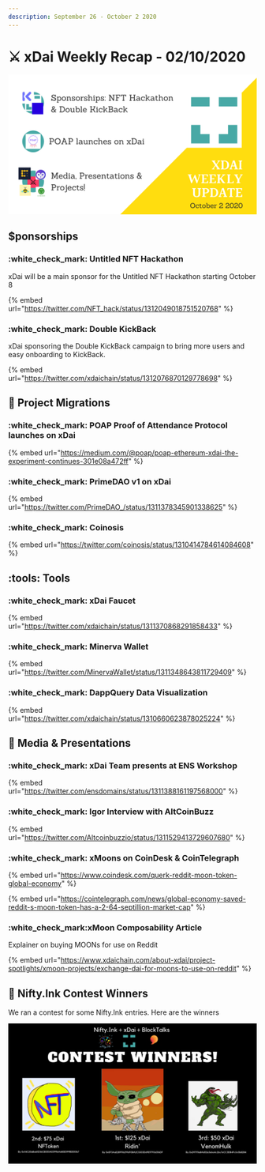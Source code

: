 ```yaml
---
description: September 26 - October 2 2020
---
```


# ⚔️ xDai Weekly Recap - 02/10/2020

![](<../../../../.gitbook/assets/Green and Black Modern Sales Marketing Presentation (2).png>)

## $ponsorships

### :white\_check\_mark: Untitled NFT Hackathon

xDai will be a main sponsor for the Untitled NFT Hackathon starting October 8

{% embed url="https://twitter.com/NFT_hack/status/1312049018751520768" %}

### :white\_check\_mark: Double KickBack

xDai sponsoring the Double KickBack campaign to bring more users and easy onboarding to KickBack.

{% embed url="https://twitter.com/xdaichain/status/1312076870129778698" %}

## :butterfly: Project Migrations

### :white\_check\_mark: POAP Proof of Attendance Protocol launches on xDai

{% embed url="https://medium.com/@poap/poap-ethereum-xdai-the-experiment-continues-301e08a472ff" %}

### :white\_check\_mark: PrimeDAO v1 on xDai

{% embed url="https://twitter.com/PrimeDAO_/status/1311378345901338625" %}

### :white\_check\_mark: Coinosis

{% embed url="https://twitter.com/coinosis/status/1310414784614084608" %}

## :tools: Tools

### :white\_check\_mark: xDai Faucet

{% embed url="https://twitter.com/xdaichain/status/1311370868291858433" %}

### :white\_check\_mark: Minerva Wallet

{% embed url="https://twitter.com/MinervaWallet/status/1311348643811729409" %}

### :white\_check\_mark: DappQuery Data Visualization

{% embed url="https://twitter.com/xdaichain/status/1310660623878025224" %}

## :newspaper: Media & Presentations

### :white\_check\_mark: xDai Team presents at ENS Workshop

{% embed url="https://twitter.com/ensdomains/status/1311388161197568000" %}

### :white\_check\_mark: Igor Interview with AltCoinBuzz

{% embed url="https://twitter.com/Altcoinbuzzio/status/1311529413729607680" %}

### :white\_check\_mark: xMoons on CoinDesk & CoinTelegraph

{% embed url="https://www.coindesk.com/querk-reddit-moon-token-global-economy" %}

{% embed url="https://cointelegraph.com/news/global-economy-saved-reddit-s-moon-token-has-a-2-64-septillion-market-cap" %}

### :white\_check\_mark:xMoon Composability Article

Explainer on buying MOONs for use on Reddit

{% embed url="https://www.xdaichain.com/about-xdai/project-spotlights/xmoon-projects/exchange-dai-for-moons-to-use-on-reddit" %}

## :art: Nifty.Ink Contest Winners

We ran a contest for some Nifty.Ink entries. Here are the winners

![](<../../../../.gitbook/assets/Nifty Ink Contest Winnde.png>)





